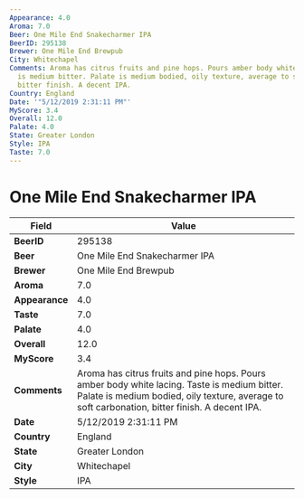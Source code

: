 ```yaml
---
Appearance: 4.0
Aroma: 7.0
Beer: One Mile End Snakecharmer IPA
BeerID: 295138
Brewer: One Mile End Brewpub
City: Whitechapel
Comments: Aroma has citrus fruits and pine hops. Pours amber body white lacing. Taste
  is medium bitter. Palate is medium bodied, oily texture, average to soft carbonation,
  bitter finish. A decent IPA.
Country: England
Date: '"5/12/2019 2:31:11 PM"'
MyScore: 3.4
Overall: 12.0
Palate: 4.0
State: Greater London
Style: IPA
Taste: 7.0
---
```


# One Mile End Snakecharmer IPA

| Field         | Value |
|---------------|-------|
| **BeerID** | 295138 |
| **Beer** | One Mile End Snakecharmer IPA |
| **Brewer** | One Mile End Brewpub |
| **Aroma** | 7.0 |
| **Appearance** | 4.0 |
| **Taste** | 7.0 |
| **Palate** | 4.0 |
| **Overall** | 12.0 |
| **MyScore** | 3.4 |
| **Comments** | Aroma has citrus fruits and pine hops. Pours amber body white lacing. Taste is medium bitter. Palate is medium bodied, oily texture, average to soft carbonation, bitter finish. A decent IPA. |
| **Date** | 5/12/2019 2:31:11 PM |
| **Country** | England |
| **State** | Greater London |
| **City** | Whitechapel |
| **Style** | IPA |
